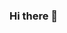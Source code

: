 ### Hi there 👋

<!--
**furkannyildirimm/furkannyildirimm** is a ✨ _special_ ✨ repository because its `README.md` (this file) appears on your GitHub profile.

Here are some ideas to get you started:


###-👋 Hi, I’m @furkannyildirimm

###-👀 I’m interested in İOS

###-🔭 I’m a Mechanical Engineer.

###-🌱 I’m currently learning Swift

###-📫 How to reach me: furkannyildirimm@hotmail.com
-->
